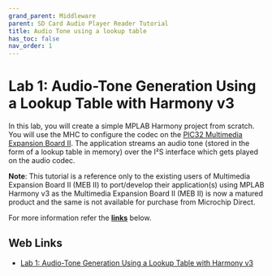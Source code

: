 ```yaml
---
grand_parent: Middleware
parent: SD Card Audio Player Reader Tutorial
title: Audio Tone using a lookup table
has_toc: false
nav_order: 1
---
```


# Lab 1: Audio-Tone Generation Using a Lookup Table with Harmony v3


In this lab, you will create a simple MPLAB Harmony project from scratch. You will use the MHC to configure the codec on the [PIC32 Multimedia Expansion Board II](https://www.microchip.com/DevelopmentTools/ProductDetails/DM320005-5). The application streams an audio tone (stored in the form of a lookup table in memory) over the I²S interface which gets played on the audio codec.

**Note**: This tutorial is a reference only to the existing users of Multimedia Expansion Board II (MEB II) to port/develop their application(s) using MPLAB Harmony v3 as the Multimedia Expansion Board II (MEB II) is now a matured product and the same is not available for purchase from Microchip Direct.

For more information refer the **[links](#Web-Links)** below.

## <a id="Web-Links"> </a> 
## Web Links

- [Lab 1: Audio-Tone Generation Using a Lookup Table with Harmony v3](https://microchipdeveloper.com/harmony3:audio-player-lab1)